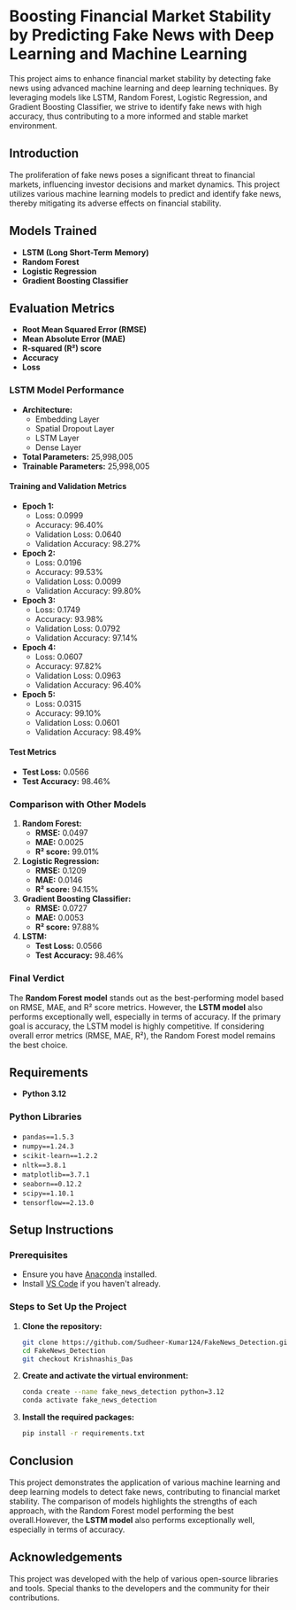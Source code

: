 # Boosting Financial Market Stability by Predicting Fake News with Deep Learning and Machine Learning

This project aims to enhance financial market stability by detecting fake news using advanced machine learning and deep learning techniques. By leveraging models like LSTM, Random Forest, Logistic Regression, and Gradient Boosting Classifier, we strive to identify fake news with high accuracy, thus contributing to a more informed and stable market environment.

## Introduction

The proliferation of fake news poses a significant threat to financial markets, influencing investor decisions and market dynamics. This project utilizes various machine learning models to predict and identify fake news, thereby mitigating its adverse effects on financial stability.

## Models Trained
- **LSTM (Long Short-Term Memory)**
- **Random Forest**
- **Logistic Regression**
- **Gradient Boosting Classifier**

## Evaluation Metrics
- **Root Mean Squared Error (RMSE)**
- **Mean Absolute Error (MAE)**
- **R-squared (R²) score**
- **Accuracy**
- **Loss**

### LSTM Model Performance
- **Architecture:**
  - Embedding Layer
  - Spatial Dropout Layer
  - LSTM Layer
  - Dense Layer
- **Total Parameters:** 25,998,005
- **Trainable Parameters:** 25,998,005

#### Training and Validation Metrics
- **Epoch 1:**
  - Loss: 0.0999
  - Accuracy: 96.40%
  - Validation Loss: 0.0640
  - Validation Accuracy: 98.27%
- **Epoch 2:**
  - Loss: 0.0196
  - Accuracy: 99.53%
  - Validation Loss: 0.0099
  - Validation Accuracy: 99.80%
- **Epoch 3:**
  - Loss: 0.1749
  - Accuracy: 93.98%
  - Validation Loss: 0.0792
  - Validation Accuracy: 97.14%
- **Epoch 4:**
  - Loss: 0.0607
  - Accuracy: 97.82%
  - Validation Loss: 0.0963
  - Validation Accuracy: 96.40%
- **Epoch 5:**
  - Loss: 0.0315
  - Accuracy: 99.10%
  - Validation Loss: 0.0601
  - Validation Accuracy: 98.49%

#### Test Metrics
- **Test Loss:** 0.0566
- **Test Accuracy:** 98.46%

### Comparison with Other Models
1. **Random Forest:**
   - **RMSE:** 0.0497
   - **MAE:** 0.0025
   - **R² score:** 99.01%
2. **Logistic Regression:**
   - **RMSE:** 0.1209
   - **MAE:** 0.0146
   - **R² score:** 94.15%
3. **Gradient Boosting Classifier:**
   - **RMSE:** 0.0727
   - **MAE:** 0.0053
   - **R² score:** 97.88%
4. **LSTM:**
   - **Test Loss:** 0.0566
   - **Test Accuracy:** 98.46%

### Final Verdict
The **Random Forest model** stands out as the best-performing model based on RMSE, MAE, and R² score metrics. However, the **LSTM model** also performs exceptionally well, especially in terms of accuracy. If the primary goal is accuracy, the LSTM model is highly competitive. If considering overall error metrics (RMSE, MAE, R²), the Random Forest model remains the best choice.

## Requirements
- **Python 3.12**

### Python Libraries
- `pandas==1.5.3`
- `numpy==1.24.3`
- `scikit-learn==1.2.2`
- `nltk==3.8.1`
- `matplotlib==3.7.1`
- `seaborn==0.12.2`
- `scipy==1.10.1`
- `tensorflow==2.13.0`

## Setup Instructions

### Prerequisites
- Ensure you have [Anaconda](https://www.anaconda.com/products/distribution) installed.
- Install [VS Code](https://code.visualstudio.com/) if you haven't already.

### Steps to Set Up the Project

1. **Clone the repository:**
   ```bash
   git clone https://github.com/Sudheer-Kumar124/FakeNews_Detection.git
   cd FakeNews_Detection
   git checkout Krishnashis_Das
   ```

2. **Create and activate the virtual environment:**
   ```bash
   conda create --name fake_news_detection python=3.12
   conda activate fake_news_detection
   ```

3. **Install the required packages:**
   ```bash
   pip install -r requirements.txt
   ```

## Conclusion
This project demonstrates the application of various machine learning and deep learning models to detect fake news, contributing to financial market stability. The comparison of models highlights the strengths of each approach, with the Random Forest model performing the best overall.However, the **LSTM model** also performs exceptionally well, especially in terms of accuracy.

## Acknowledgements
This project was developed with the help of various open-source libraries and tools. Special thanks to the developers and the community for their contributions.
